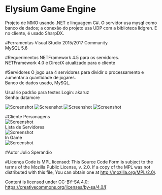 # Elysium Game Engine
Projeto de MMO usando .NET e linguagem C#. 
O servidor usa mysql como banco de dados; a conexão do projeto usa UDP com a biblioteca lidgren.
E no cliente, é usado SharpDX.

#Ferramentas
Visual Studio 2015/2017 Community<br>
MySQL 5.6

#Requerimentos
NETFramework 4.5 para os servidores.<br>
NETFramework 4.0 e DirectX atualizado para o cliente

#Servidores
O jogo usa 4 servidores para dividir o processamento e aumentar a quantidade de jogares.<br>
Banco de dados usado, MySQL.

Usuário padrão para testes
Login: akaruz<br>
Senha: datamore

![Screenshot](http://i.imgur.com/9gMp2cI.png)
![Screenshot](http://i.imgur.com/vZwvHu9.png)
![Screenshot](http://i.imgur.com/R2WtCGl.png)
![Screenshot](http://i.imgur.com/dQNaEgV.png)

#Cliente
Personagens<br>
![Screenshot](http://i.imgur.com/gmZbMkv.jpg)
<br>Lista de Servidores<br>
![Screenshot](http://i.imgur.com/XP98ojZ.jpg)
<br>In Game<br>
![Screenshot](http://i.imgur.com/BxFIMwT.png)

#Autor
Julio Sperandio

#Licença
Code is MPL licensed: This Source Code Form is subject to the terms of the Mozilla Public License, v. 2.0. If a copy of the MPL was not distributed with this file, You can obtain one at http://mozilla.org/MPL/2.0/.

Content is licensed under CC-BY-SA 4.0: https://creativecommons.org/licenses/by-sa/4.0/[
